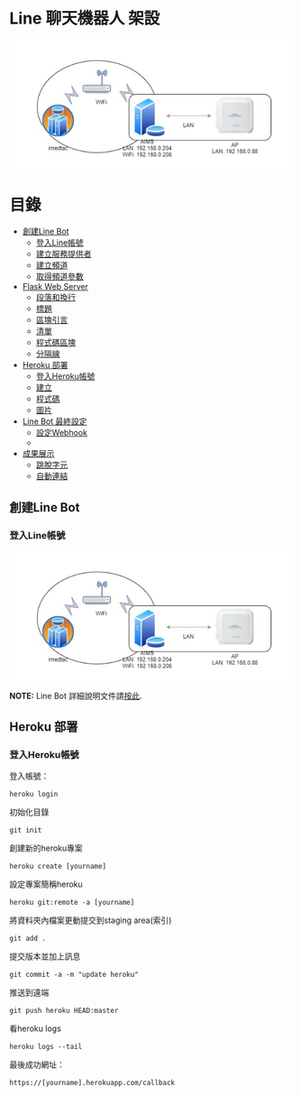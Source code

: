 Line 聊天機器人 架設 
==================
![](https://github.com/jun870805/line_bot/blob/1.0.1/Image/Image.jpg?raw=true)

目錄
================

*   [創建Line Bot](#Step1)
    *   [登入Line帳號](#Step1-1)
    *   [建立服務提供者](#Step1-2)
    *   [建立頻道](#Step1-3)
    *   [取得頻道參數](#Step1-4)
*   [Flask Web Server](#Step2)
    *   [段落和換行](#p)
    *   [標題](#header)
    *   [區塊引言](#blockquote)
    *   [清單](#list)
    *   [程式碼區塊](#precode)
    *   [分隔線](#hr)
*   [Heroku 部署](#Step3)
    *   [登入Heroku帳號](#Step3-1)
    *   [建立](#em)
    *   [程式碼](#code)
    *   [圖片](#img)
*   [Line Bot 最終設定](#misc)
    *   [設定Webhook](#backslash)
    *   [](#autolink)
*   [成果展示](#misc)
    *   [跳脫字元](#backslash)
    *   [自動連結](#autolink)


<h2 id="Step1">創建Line Bot</h2>

<h3 id="Step1-1">登入Line帳號</h3>

![](https://github.com/jun870805/line_bot/blob/1.0.1/Image/Image.jpg?raw=true)

**NOTE:** Line Bot 詳細說明文件請[按此][line-eng-doc].

[line-eng-doc]:https://developers.line.biz/en/docs/messaging-api/

<h2 id="Step3">Heroku 部署</h2>


<h3 id="Step3-1">登入Heroku帳號</h3>

登入帳號：

    heroku login

初始化目錄

    git init

創建新的heroku專案

    heroku create [yourname]

設定專案簡稱heroku

    heroku git:remote -a [yourname]

將資料夾內檔案更動提交到staging area(索引)

    git add .

提交版本並加上訊息

    git commit -a -m "update heroku"

推送到遠端

    git push heroku HEAD:master

看heroku logs

    heroku logs --tail

最後成功網址：

    https://[yourname].herokuapp.com/callback

